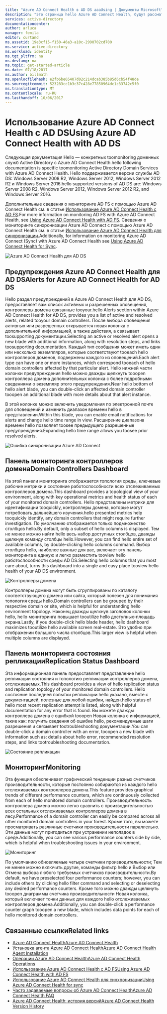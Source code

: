 ```yaml
---
title: "Azure AD Connect Health в AD DS aaaUsing | Документы Microsoft"
description: "Это страница hello Azure AD Connect Health, будут рассматриваться как toomonitor AD DS."
services: active-directory
documentationcenter: 
author: arluca
manager: femila
editor: curtand
ms.assetid: 19e3cf15-f150-46a3-a10c-2990702cd700
ms.service: active-directory
ms.workload: identity
ms.tgt_pltfrm: na
ms.devlang: na
ms.topic: get-started-article
ms.date: 07/18/2017
ms.author: billmath
ms.openlocfilehash: e2fb6be65407d02c214dcab385b85d6cb54f48de
ms.sourcegitcommit: 523283cc1b3c37c428e77850964dc1c33742c5f0
ms.translationtype: MT
ms.contentlocale: ru-RU
ms.lasthandoff: 10/06/2017
---
```

# <a name="using-azure-ad-connect-health-with-ad-ds"></a><span data-ttu-id="59df9-103">Использование Azure AD Connect Health с AD DS</span><span class="sxs-lookup"><span data-stu-id="59df9-103">Using Azure AD Connect Health with AD DS</span></span>
<span data-ttu-id="59df9-104">Следующая документация Hello — конкретных toomonitoring доменных служб Active Directory с Azure AD Connect Health.</span><span class="sxs-lookup"><span data-stu-id="59df9-104">hello following documentation is specific toomonitoring Active Directory Domain Services with Azure AD Connect Health.</span></span> <span data-ttu-id="59df9-105">Hello поддерживается версии службы AD DS: Windows Server 2008 R2, Windows Server 2012, Windows Server 2012 R2 и Windows Server 2016.</span><span class="sxs-lookup"><span data-stu-id="59df9-105">hello supported versions of AD DS are: Windows Server 2008 R2, Windows Server 2012, Windows Server 2012 R2, and Windows Server 2016.</span></span>

<span data-ttu-id="59df9-106">Дополнительные сведения о мониторинге AD FS с помощью Azure AD Connect Health см. в статье [Использование Azure AD Connect Health с AD FS](active-directory-aadconnect-health-adfs.md).</span><span class="sxs-lookup"><span data-stu-id="59df9-106">For more information on monitoring AD FS with Azure AD Connect Health, see [Using Azure AD Connect Health with AD FS](active-directory-aadconnect-health-adfs.md).</span></span> <span data-ttu-id="59df9-107">Сведения о мониторинге синхронизации Azure AD Connect с помощью Azure AD Connect Health см. в статье [Использование Azure AD Connect Health для синхронизации](active-directory-aadconnect-health-sync.md).</span><span class="sxs-lookup"><span data-stu-id="59df9-107">Additionally, for information on monitoring Azure AD Connect (Sync) with Azure AD Connect Health see [Using Azure AD Connect Health for Sync](active-directory-aadconnect-health-sync.md).</span></span>

![Azure AD Connect Health для AD DS](./media/active-directory-aadconnect-health/aadconnect-health-adds-entry.png)

## <a name="alerts-for-azure-ad-connect-health-for-ad-ds"></a><span data-ttu-id="59df9-109">Предупреждения Azure AD Connect Health для AD DS</span><span class="sxs-lookup"><span data-stu-id="59df9-109">Alerts for Azure AD Connect Health for AD DS</span></span>
<span data-ttu-id="59df9-110">Hello раздел предупреждений в Azure AD Connect Health для AD DS, предоставляет вам список активных и разрешенных оповещения, контроллеры домена связанные tooyour.</span><span class="sxs-lookup"><span data-stu-id="59df9-110">hello Alerts section within Azure AD Connect Health for AD DS, provides you a list of active and resolved alerts, related tooyour domain controllers.</span></span> <span data-ttu-id="59df9-111">После выбора оповещения активных или разрешенных открывается новая колонка с дополнительной информацией, а также действия, а связывает toosupporting документации.</span><span class="sxs-lookup"><span data-stu-id="59df9-111">Selecting an active or resolved alert opens a new blade with additional information, along with resolution steps, and links toosupporting documentation.</span></span> <span data-ttu-id="59df9-112">Каждый тип сообщения может иметь один или несколько экземпляров, которые соответствуют tooeach hello контроллеров доменов, подвержены каждого из оповещений.</span><span class="sxs-lookup"><span data-stu-id="59df9-112">Each alert type can have one or more instances, which correspond tooeach of hello domain controllers affected by that particular alert.</span></span> <span data-ttu-id="59df9-113">Hello нижней части колонки предупреждения hello можно дважды щелкнуть tooopen контроллера домена дополнительных колонка с более подробными сведениями о экземпляр этого предупреждения.</span><span class="sxs-lookup"><span data-stu-id="59df9-113">Near hello bottom of hello alert blade, you can double-click an affected domain controller tooopen an additional blade with more details about that alert instance.</span></span>

<span data-ttu-id="59df9-114">В этой колонке можно включить уведомления по электронной почте для оповещений и изменить диапазон времени hello в представлении.</span><span class="sxs-lookup"><span data-stu-id="59df9-114">Within this blade, you can enable email notifications for alerts and change hello time range in view.</span></span> <span data-ttu-id="59df9-115">Расширение диапазона времени hello позволяет toosee предыдущего разрешенные предупреждения.</span><span class="sxs-lookup"><span data-stu-id="59df9-115">Expanding hello time range allows you toosee prior resolved alerts.</span></span>

![Ошибка синхронизации Azure AD Connect](./media/active-directory-aadconnect-health/aadconnect-health-adds-alerts.png)

## <a name="domain-controllers-dashboard"></a><span data-ttu-id="59df9-117">Панель мониторинга контроллеров домена</span><span class="sxs-lookup"><span data-stu-id="59df9-117">Domain Controllers Dashboard</span></span>
<span data-ttu-id="59df9-118">На этой панели мониторинга отображается топология среды, ключевые рабочие метрики и состояние работоспособности всех отслеживаемых контроллеров домена.</span><span class="sxs-lookup"><span data-stu-id="59df9-118">This dashboard provides a topological view of your environment, along with key operational metrics and health status of each of your monitored domain controllers.</span></span> <span data-ttu-id="59df9-119">Hello представлены метрики для идентификации tooquickly, контроллеры домена, которые могут потребовать дальнейшего изучения.</span><span class="sxs-lookup"><span data-stu-id="59df9-119">hello presented metrics help tooquickly identify, any domain controllers that might require further investigation.</span></span> <span data-ttu-id="59df9-120">По умолчанию отображается только подмножество столбцов hello.</span><span class="sxs-lookup"><span data-stu-id="59df9-120">By default, only a subset of hello columns is displayed.</span></span> <span data-ttu-id="59df9-121">Тем не менее можно найти hello весь набор доступных столбцов, дважды щелкнув команду столбцы hello.</span><span class="sxs-lookup"><span data-stu-id="59df9-121">However, you can find hello entire set of available columns, by double-clicking hello columns command.</span></span> <span data-ttu-id="59df9-122">Выбор столбцов hello, наиболее важные для вас, включает эту панель мониторинга в единую и легко разместить tooview hello работоспособности среды AD DS.</span><span class="sxs-lookup"><span data-stu-id="59df9-122">Selecting hello columns that you most care about, turns this dashboard into a single and easy place tooview hello health of your AD DS environment.</span></span>

![Контроллеры домена](./media/active-directory-aadconnect-health/aadconnect-health-adds-domainsandsites-dashboard.png)

<span data-ttu-id="59df9-124">Контроллеры домена могут быть сгруппированы по каталогу соответствующего домена или сайта, который полезен для понимания топология среды hello.</span><span class="sxs-lookup"><span data-stu-id="59df9-124">Domain controllers can be grouped by their respective domain or site, which is helpful for understanding hello environment topology.</span></span> <span data-ttu-id="59df9-125">Наконец дважды щелкнув заголовок колонки hello, hello мониторинга повышает tooutilize hello доступных-площадь экрана.</span><span class="sxs-lookup"><span data-stu-id="59df9-125">Lastly, if you double-click hello blade header, hello dashboard maximizes tooutilize hello available screen real-estate.</span></span> <span data-ttu-id="59df9-126">Это удобно при отображении большого числа столбцов.</span><span class="sxs-lookup"><span data-stu-id="59df9-126">This larger view is helpful when multiple columns are displayed.</span></span>

## <a name="replication-status-dashboard"></a><span data-ttu-id="59df9-127">Панель мониторинга состояния репликации</span><span class="sxs-lookup"><span data-stu-id="59df9-127">Replication Status Dashboard</span></span>
<span data-ttu-id="59df9-128">Эта информационная панель предоставляет представление hello репликации состояния и топологию репликации контроллеров домена, отслеживаемых.</span><span class="sxs-lookup"><span data-stu-id="59df9-128">This dashboard provides a view of hello replication status and replication topology of your monitored domain controllers.</span></span> <span data-ttu-id="59df9-129">Hello состояние последней попытки репликации hello указано, вместе с документацией, полезные для любой ошибки, найден.</span><span class="sxs-lookup"><span data-stu-id="59df9-129">hello status of hello most recent replication attempt is listed, along with helpful documentation for any error that is found.</span></span> <span data-ttu-id="59df9-130">Вы можете дважды контроллера домена с ошибкой tooopen Новая колонка с информацией, такие как: получить сведения об ошибке hello, рекомендуемые шаги разрешения и связывает tootroubleshooting документации.</span><span class="sxs-lookup"><span data-stu-id="59df9-130">You can double-click a domain controller with an error, tooopen a new blade with information such as: details about hello error, recommended resolution steps, and links tootroubleshooting documentation.</span></span>

![Состояние репликации](./media/active-directory-aadconnect-health/aadconnect-health-adds-replication.png)

## <a name="monitoring"></a><span data-ttu-id="59df9-132">Мониторинг</span><span class="sxs-lookup"><span data-stu-id="59df9-132">Monitoring</span></span>
<span data-ttu-id="59df9-133">Эта функция обеспечивает графический тенденции разных счетчиков производительности, которые постоянно собираются из каждого hello отслеживаемых контроллеров домена.</span><span class="sxs-lookup"><span data-stu-id="59df9-133">This feature provides graphical trends of different performance counters, which are continuously collected from each of hello monitored domain controllers.</span></span> <span data-ttu-id="59df9-134">Производительность контроллера домена можно легко сравнить с производительностью всех остальных отслеживаемых контроллеров домена в лесу.</span><span class="sxs-lookup"><span data-stu-id="59df9-134">Performance of a domain controller can easily be compared across all other monitored domain controllers in your forest.</span></span> <span data-ttu-id="59df9-135">Кроме того, вы можете просматривать различные счетчики производительности параллельно. Эти данные могут пригодиться при устранении неполадок в среде.</span><span class="sxs-lookup"><span data-stu-id="59df9-135">Additionally, you can see various performance counters side by side, which is helpful when troubleshooting issues in your environment.</span></span>

![Мониторинг](./media/active-directory-aadconnect-health/aadconnect-health-adds-monitoring.png)

<span data-ttu-id="59df9-137">По умолчанию обновляемые четыре счетчики производительности; Тем не менее можно включить другие, команды фильтр hello и Выбор или Отмена выбора любого требуемых счетчиков производительности.</span><span class="sxs-lookup"><span data-stu-id="59df9-137">By default, we have preselected four performance counters; however, you can include others by clicking hello filter command and selecting or deselecting any desired performance counters.</span></span> <span data-ttu-id="59df9-138">Кроме того можно дважды щелкнуть tooopen диаграммы счетчика производительности Новая колонка, который включает точки данных для каждого hello отслеживаемых контроллеров домена.</span><span class="sxs-lookup"><span data-stu-id="59df9-138">Additionally, you can double-click a performance counter graph tooopen a new blade, which includes data points for each of hello monitored domain controllers.</span></span>

## <a name="related-links"></a><span data-ttu-id="59df9-139">Связанные ссылки</span><span class="sxs-lookup"><span data-stu-id="59df9-139">Related links</span></span>
* [<span data-ttu-id="59df9-140">Azure AD Connect Health</span><span class="sxs-lookup"><span data-stu-id="59df9-140">Azure AD Connect Health</span></span>](active-directory-aadconnect-health.md)
* [<span data-ttu-id="59df9-141">Установка агента Azure AD Connect Health</span><span class="sxs-lookup"><span data-stu-id="59df9-141">Azure AD Connect Health Agent Installation</span></span>](active-directory-aadconnect-health-agent-install.md)
* [<span data-ttu-id="59df9-142">Операции Azure AD Connect Health</span><span class="sxs-lookup"><span data-stu-id="59df9-142">Azure AD Connect Health Operations</span></span>](active-directory-aadconnect-health-operations.md)
* [<span data-ttu-id="59df9-143">Использование Azure AD Connect Health с AD FS</span><span class="sxs-lookup"><span data-stu-id="59df9-143">Using Azure AD Connect Health with AD FS</span></span>](active-directory-aadconnect-health-adfs.md)
* [<span data-ttu-id="59df9-144">Использование Azure AD Connect Health для синхронизации</span><span class="sxs-lookup"><span data-stu-id="59df9-144">Using Azure AD Connect Health for sync</span></span>](active-directory-aadconnect-health-sync.md)
* [<span data-ttu-id="59df9-145">Часто задаваемые вопросы об Azure AD Connect Health</span><span class="sxs-lookup"><span data-stu-id="59df9-145">Azure AD Connect Health FAQ</span></span>](active-directory-aadconnect-health-faq.md)
* [<span data-ttu-id="59df9-146">Azure AD Connect Health: история версий</span><span class="sxs-lookup"><span data-stu-id="59df9-146">Azure AD Connect Health Version History</span></span>](active-directory-aadconnect-health-version-history.md)


